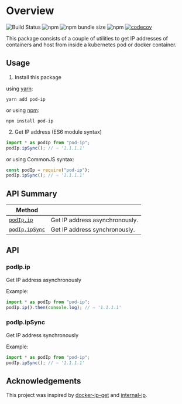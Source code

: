 # Overview

![Build Status](https://github.com/RABC-Group/pod-ip/actions/workflows/node.yml/badge.svg)
![npm](https://img.shields.io/npm/v/pod-ip)
![npm bundle size](https://img.shields.io/bundlephobia/minzip/pod-ip)
![npm](https://img.shields.io/npm/dm/pod-ip)
[![codecov](https://codecov.io/gh/RABC-Group/pod-ip/branch/main/graph/badge.svg)](https://codecov.io/gh/RABC-Group/pod-ip)

This package consists of a couple of utilities to get IP addresses of containers and host from inside a kubernetes pod or docker container.

## Usage

1. Install this package

using [yarn](https://classic.yarnpkg.com/en/):

```
yarn add pod-ip
```

or using [npm](https://www.npmjs.com/):

```
npm install pod-ip
```

2. Get IP address (ES6 module syntax)

```javascript
import * as podIp from "pod-ip";
podIp.ipSync(); // ⇨ '1.1.1.1'
```

or using CommonJS syntax:

```javascript
const podIp = require("pod-ip");
podIp.ipSync(); // ⇨ '1.1.1.1'
```


## API Summary

| Method  |  |
| --- | --- |
| [`podIp.ip`](#podipip) | Get IP address asynchronously.
| [`podIp.ipSync`](#podipipsync) | Get IP address synchronously.

## API

### podIp.ip

Get IP address asynchronously

Example:

```javascript
import * as podIp from "pod-ip";
podIp.ip().then(console.log); // ⇨ '1.1.1.1'
```

### podIp.ipSync

Get IP address synchronously

Example:

```javascript
import * as podIp from "pod-ip";
podIp.ipSync(); // ⇨ '1.1.1.1'
```

## Acknowledgements

This project was inspired by [docker-ip-get](https://github.com/ukalwa/docker-ip-get) and [internal-ip](https://github.com/sindresorhus/internal-ip).